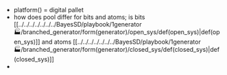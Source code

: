 - platform() = digital pallet
- how does pool differ for bits and atoms; is bits [[../../../../../../../BayesSD/playbook/1generator🏭/branched_generator/form(generator)/open_sys/def(open_sys)|def(open_sys)]] and atoms [[../../../../../../../BayesSD/playbook/1generator🏭/branched_generator/form(generator)/closed_sys/def(closed_sys)|def(closed_sys)]]
- 